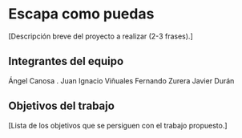 # Escapa como puedas

[Descripción breve del proyecto a realizar (2-3 frases).]

## Integrantes del equipo

Ángel Canosa .
Juan Ignacio Viñuales 
Fernando Zurera
Javier Durán 

## Objetivos del trabajo

[Lista de los objetivos que se persiguen con el trabajo propuesto.]
